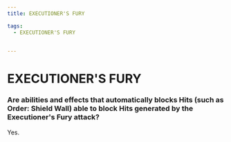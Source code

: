 ```yaml
---
title: EXECUTIONER'S FURY

tags:
  - EXECUTIONER'S FURY


---
```


# EXECUTIONER'S FURY


### Are abilities and effects that automatically blocks Hits (such as Order: Shield Wall) able to block Hits generated by the Executioner's Fury attack?

Yes.




